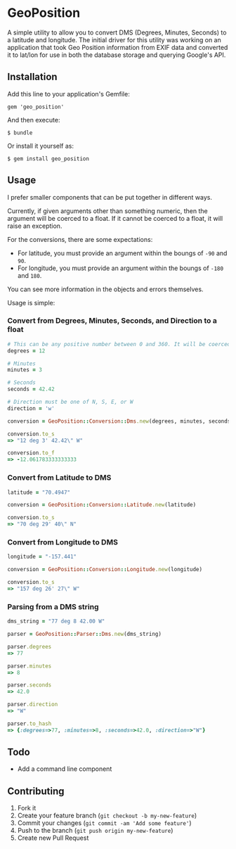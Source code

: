 # GeoPosition

A simple utility to allow you to convert DMS (Degrees, Minutes, Seconds)
to a latitude and longitude. The initial driver for this utility was
working on an application that took Geo Position information from EXIF
data and converted it to lat/lon for use in both the database storage
and querying Google's API.

## Installation

Add this line to your application's Gemfile:

    gem 'geo_position'

And then execute:

    $ bundle

Or install it yourself as:

    $ gem install geo_position

## Usage

I prefer smaller components that can be put together in different ways.

Currently, if given arguments other than something numeric, then the
argument will be coerced to a float. If it cannot be coerced to a float,
it will raise an exception.

For the conversions, there are some expectations:

* For latitude, you must provide an argument within the boungs of `-90` and `90`.
* For longitude, you must provide an argument within the boungs of `-180` and `180`.

You can see more information in the objects and errors themselves.

Usage is simple:

### Convert from Degrees, Minutes, Seconds, and Direction to a float

```ruby
# This can be any positive number between 0 and 360. It will be coerced to a float and absoluted.
degrees = 12

# Minutes
minutes = 3

# Seconds
seconds = 42.42

# Direction must be one of N, S, E, or W
direction = 'w'

conversion = GeoPosition::Conversion::Dms.new(degrees, minutes, seconds, direction)

conversion.to_s
=> "12 deg 3' 42.42\" W"

conversion.to_f
=> -12.061783333333333
```

### Convert from Latitude to DMS
```ruby
latitude = "70.4947"

conversion = GeoPosition::Conversion::Latitude.new(latitude)

conversion.to_s
=> "70 deg 29' 40\" N"
```

### Convert from Longitude to DMS
```ruby
longitude = "-157.441"

conversion = GeoPosition::Conversion::Longitude.new(longitude)

conversion.to_s
=> "157 deg 26' 27\" W"
```

### Parsing from a DMS string
```ruby
dms_string = "77 deg 8 42.00 W"

parser = GeoPosition::Parser::Dms.new(dms_string)

parser.degrees
=> 77

parser.minutes
=> 8

parser.seconds
=> 42.0

parser.direction
=> "W"

parser.to_hash
=> {:degrees=>77, :minutes=>8, :seconds=>42.0, :direction=>"W"}
```

## Todo

* Add a command line component

## Contributing

1. Fork it
2. Create your feature branch (`git checkout -b my-new-feature`)
3. Commit your changes (`git commit -am 'Add some feature'`)
4. Push to the branch (`git push origin my-new-feature`)
5. Create new Pull Request
